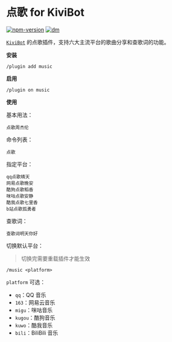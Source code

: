 # 点歌 for KiviBot

[![npm-version](https://img.shields.io/npm/v/kivibot-plugin-music?color=527dec&label=kivibot-plugin-music&style=flat-square)](https://npm.im/kivibot-plugin-music)
[![dm](https://shields.io/npm/dm/kivibot-plugin-music?style=flat-square)](https://npm.im/kivibot-plugin-music)

[`KiviBot`](https://beta.kivibot.com) 的点歌插件，支持六大主流平台的歌曲分享和查歌词的功能。

**安装**

```shell
/plugin add music
```

**启用**

```shell
/plugin on music
```

**使用**

基本用法：

```shell
点歌周杰伦
```

命令列表：

```shell
点歌
```

指定平台：

```shell
qq点歌晴天
网易点歌晚安
酷狗点歌稻香
咪咕点歌安静
酷我点歌七里香
b站点歌孤勇者
```

查歌词：

```shell
查歌词明天你好
```

切换默认平台：

> 切换完需要重载插件才能生效

```shell
/music <platform>
```

`platform` 可选：

- `qq`：QQ 音乐
- `163`：网易云音乐
- `migu`：咪咕音乐
- `kugou`：酷狗音乐
- `kuwo`：酷我音乐
- `bili`：BiliBili 音乐
